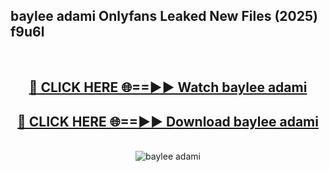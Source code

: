 <h2>baylee adami Onlyfans Leaked New Files (2025) f9u6l</h2>
<br>
<div align="center">
<h2><a href="https://mediafiles.top/baylee_adami&ref=git" rel="nofollow">🔴 CLICK HERE 🌐==►► Watch baylee adami</a></h2>
<h2><a href="https://mediafiles.top/baylee_adami&ref=git" rel="nofollow">🔴 CLICK HERE 🌐==►► Download baylee adami</a></h2>
<br>
<a href="https://mediafiles.top/baylee_adami&ref=git" rel="nofollow" data-target="animated-image.originalLink"><img src="https://i.ibb.co.com/xMMVF88/686577567.gif" alt="baylee adami" style="max-width: 100%; display: inline-block;" data-target="animated-image.originalImage"></a>
</div>
<br>
<br>